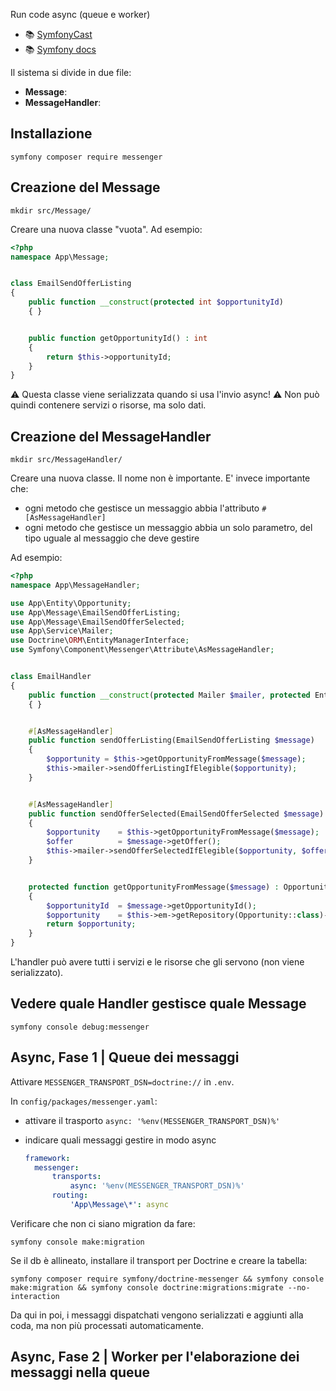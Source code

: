 Run code async (queue e worker)

- 📚 [SymfonyCast](https://symfonycasts.com/screencast/messenger/)
- 📚 [Symfony docs](https://symfony.com/doc/current/messenger.html)

Il sistema si divide in due file:

- **Message**:
- **MessageHandler**:


## Installazione

````shell
symfony composer require messenger
````


## Creazione del Message

````shell
mkdir src/Message/
````

Creare una nuova classe "vuota". Ad esempio:

````php
<?php
namespace App\Message;


class EmailSendOfferListing
{
    public function __construct(protected int $opportunityId)
    { }


    public function getOpportunityId() : int
    {
        return $this->opportunityId;
    }
}
````

⚠ Questa classe viene serializzata quando si usa l'invio async!
⚠ Non può quindi contenere servizi o risorse, ma solo dati.


## Creazione del MessageHandler

````shell
mkdir src/MessageHandler/
````

Creare una nuova classe. Il nome non è importante. E' invece importante che:

- ogni metodo che gestisce un messaggio abbia l'attributo `#[AsMessageHandler]`
- ogni metodo che gestisce un messaggio abbia un solo parametro, del tipo uguale al messaggio che deve gestire

Ad esempio:

````php
<?php
namespace App\MessageHandler;

use App\Entity\Opportunity;
use App\Message\EmailSendOfferListing;
use App\Message\EmailSendOfferSelected;
use App\Service\Mailer;
use Doctrine\ORM\EntityManagerInterface;
use Symfony\Component\Messenger\Attribute\AsMessageHandler;


class EmailHandler
{
    public function __construct(protected Mailer $mailer, protected EntityManagerInterface $em)
    { }


    #[AsMessageHandler]
    public function sendOfferListing(EmailSendOfferListing $message)
    {
        $opportunity = $this->getOpportunityFromMessage($message);
        $this->mailer->sendOfferListingIfElegible($opportunity);
    }


    #[AsMessageHandler]
    public function sendOfferSelected(EmailSendOfferSelected $message)
    {
        $opportunity    = $this->getOpportunityFromMessage($message);
        $offer          = $message->getOffer();
        $this->mailer->sendOfferSelectedIfElegible($opportunity, $offer);
    }


    protected function getOpportunityFromMessage($message) : Opportunity
    {
        $opportunityId  = $message->getOpportunityId();
        $opportunity    = $this->em->getRepository(Opportunity::class)->find($opportunityId);
        return $opportunity;
    }
}
````

L'handler può avere tutti i servizi e le risorse che gli servono (non viene serializzato).


## Vedere quale Handler gestisce quale Message

````shell
symfony console debug:messenger
````


## Async, Fase 1 | Queue dei messaggi

Attivare `MESSENGER_TRANSPORT_DSN=doctrine://` in `.env`.

In `config/packages/messenger.yaml`:

- attivare il trasporto `async: '%env(MESSENGER_TRANSPORT_DSN)%'`
- indicare quali messaggi gestire in modo async

  ````yaml
  framework:
    messenger:
        transports:
            async: '%env(MESSENGER_TRANSPORT_DSN)%'
        routing:
            'App\Message\*': async
  ````

Verificare che non ci siano migration da fare:

````shell
symfony console make:migration
````

Se il db è allineato, installare il transport per Doctrine e creare la tabella:

````shell
symfony composer require symfony/doctrine-messenger && symfony console make:migration && symfony console doctrine:migrations:migrate --no-interaction
````

Da qui in poi, i messaggi dispatchati vengono serializzati e aggiunti alla coda, ma non più processati automaticamente.


## Async, Fase 2 | Worker per l'elaborazione dei messaggi nella queue 



